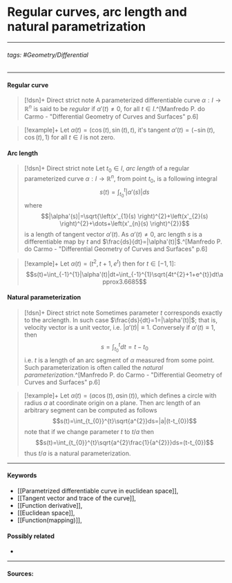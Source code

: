 # Regular curves, arc length and natural parametrization
***
###### tags: #Geometry/Differential 
***
#### Regular curve
>[!dsn]+ Direct strict note
>A parameterized differentiable curve $\alpha:I\to\mathbb{R}^{n}$ is said to be *regular* if $\alpha'(t)\ne0$, for all $t\in I$.^[Manfredo P. do Carmo - "Differential Geometry of Curves and Surfaces" p.6]

>[!example]+
>Let $\alpha(t)=(\cos(t),\sin(t),t)$, it's tangent $\alpha'(t)=(-\sin(t),\cos(t),1)$ for all $t\in I$ is not zero.

#### Arc length
>[!dsn]+ Direct strict note
>Let $t_{0}\in I$, *arc length* of a regular parameterized curve $\alpha:I\to\mathbb{R}^{n}$, from point $t_{0}$, is a following integral
>$$s(t)=\int_{t_{0}}^{t}|\alpha'(s)|ds$$
>where
>$$|\alpha'(s)|=\sqrt{\left(x'_{1}(s) \right)^{2}+\left(x'_{2}(s) \right)^{2}+\dots+\left(x'_{n}(s) \right)^{2}}$$
>is a length of tangent vector $\alpha'(t)$. As $\alpha'(t)\ne0$, arc length $s$ is a differentiable map by $t$ and $\frac{ds}{dt}=|\alpha'(t)|$.^[Manfredo P. do Carmo - "Differential Geometry of Curves and Surfaces" p.6]

>[!example]+ 
>Let $\alpha(t)=(t^{2},t+1,e^{t})$ then for $t\in[-1,1]$:
>$$s(t)=\int_{-1}^{1}|\alpha'(t)|dt=\int_{-1}^{1}\sqrt{4t^{2}+1+e^{t}}dt\approx3.6685$$

#### Natural parameterization
>[!dsn]+ Direct strict note
>Sometimes parameter $t$ corresponds exactly to the arclength. In such case $\frac{ds}{dt}=1=|\alpha'(t)|$; that is, velocity vector is a unit vector, i.e. $|\alpha'(t)|\equiv1$. Conversely if $\alpha'(t)\equiv1$, then
>$$s=\int_{t_{0}}^{t}dt=t-t_{0}$$
>i.e. $t$ is a length of an arc segment of $\alpha$ measured from some point. Such parameterization is often called the *natural parameterization*.^[Manfredo P. do Carmo - "Differential Geometry of Curves and Surfaces" p.6]

>[!example]+
>Let $\alpha(t)=(a\cos(t),a\sin(t))$, which defines a circle with radius $a$ at coordinate origin on a plane. Then arc length of an arbitrary segment can be computed as follows
>$$s(t)=\int_{t_{0}}^{t}\sqrt{a^{2}}ds=|a|(t-t_{0})$$
>note that if we change parameter $t$ to $t/a$ then
>$$s(t)=\int_{t_{0}}^{t}\sqrt{a^{2}\frac{1}{a^{2}}}ds=(t-t_{0})$$
>thus $t/a$ is a natural parameterization.
***
#### Keywords
- [[Parametrized differentiable curve in euclidean space]],
- [[Tangent vector and trace of the curve]],
- [[Function derivative]],
- [[Euclidean space]],
- [[Function(mapping)]],
#### Possibly related
- 
***
#### Sources: